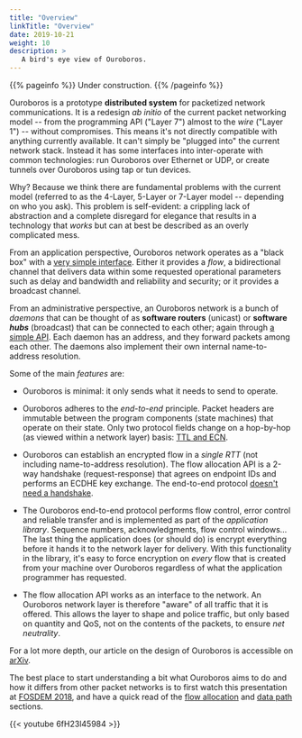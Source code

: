 ```yaml
---
title: "Overview"
linkTitle: "Overview"
date: 2019-10-21
weight: 10
description: >
   A bird's eye view of Ouroboros.
---
```


{{% pageinfo %}}
Under construction.
{{% /pageinfo %}}

Ouroboros is a prototype **distributed system** for packetized network
communications. It is a redesign _ab initio_ of the current packet
networking model -- from the programming API ("Layer 7") almost to the
_wire_ ("Layer 1") -- without compromises. This means it's not
directly compatible with anything currently available. It can't simply
be "plugged into" the current network stack. Instead it has some
interfaces into inter-operate with common technologies: run Ouroboros
over Ethernet or UDP, or create tunnels over Ouroboros using tap or
tun devices.

Why? Because we think there are fundamental problems with the current
model (referred to as the 4-Layer, 5-Layer or 7-Layer model --
depending on who you ask). This problem is self-evident: a crippling
lack of abstraction and a complete disregard for elegance that results
in a technology that _works_ but can at best be described as an overly
complicated mess.

From an application perspective, Ouroboros network operates as a "black
box" with a
[very simple interface](https://ouroboros.rocks/man/man3/flow_alloc.3.html).
Either it provides a _flow_, a bidirectional channel that delivers data
within some requested operational parameters such as delay and
bandwidth and reliability and security; or it provides a broadcast
channel.

From an administrative perspective, an Ouroboros network is a bunch of
_daemons_ that can be thought of as **software routers** (unicast) or
**software _hubs_** (broadcast) that can be connected to each other;
again through
[a simple API](https://ouroboros.rocks/man/man8/ouroboros.8.html).
Each daemon has an address, and they forward packets among each other.
The daemons also implement their own internal name-to-address resolution.

Some of the main _features_ are:

* Ouroboros is minimal: it only sends what it needs to send to operate.

* Ouroboros adheres to the _end-to-end_ principle. Packet headers are
  immutable between the program components (state machines) that
  operate on their state. Only two protocol fields change on a
  hop-by-hop (as viewed within a network layer) basis:
  [TTL and ECN](/docs/concepts/protocols/).

* Ouroboros can establish an encrypted flow in a _single RTT_ (not
  including name-to-address resolution). The flow allocation API is a
  2-way handshake (request-response) that agrees on endpoint IDs and
  performs an ECDHE key exchange. The end-to-end protocol
  [doesn't need a handshake](/docs/concepts/protocols/#operation-of-frcp).

* The Ouroboros end-to-end protocol performs flow control, error
  control and reliable transfer and is implemented as part of the
  _application library_. Sequence numbers, acknowledgments, flow control
  windows... The last thing the application does (or should do) is
  encrypt everything before it hands it to the network layer for
  delivery. With this functionality in the library, it's easy to force
  encryption on _every_ flow that is created from your machine over
  Ouroboros regardless of what the application programmer has
  requested.

* The flow allocation API works as an interface to the network. An
  Ouroboros network layer is therefore "aware" of all traffic that it
  is offered. This allows the layer to shape and police traffic, but
  only based on quantity and QoS, not on the contents of the packets,
  to ensure _net neutrality_.

For a lot more depth, our article on the design of Ouroboros is
accessible on [arXiv](https://arxiv.org/pdf/2001.09707.pdf).

The best place to start understanding a bit what Ouroboros aims to do
and how it differs from other packet networks is to first watch this
presentation at [FOSDEM
2018](https://archive.fosdem.org/2018/schedule/event/ipc/), and have a
quick read of the [flow allocation](/docs/concepts/fa/) and [data
path](/docs/concepts/datapath/) sections.

{{< youtube 6fH23l45984 >}}
